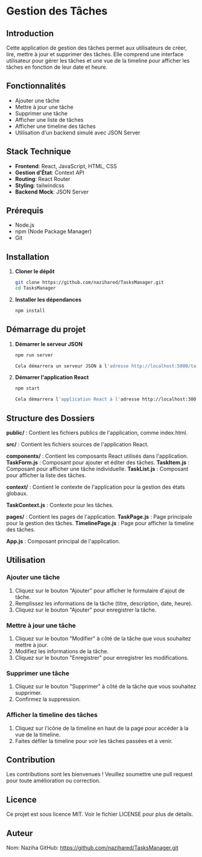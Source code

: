 # Gestion des Tâches

## Introduction

Cette application de gestion des tâches permet aux utilisateurs de créer, lire, mettre à jour et supprimer des tâches. Elle comprend une interface utilisateur pour gérer les tâches et une vue de la timeline pour afficher les tâches en fonction de leur date et heure.

## Fonctionnalités

- Ajouter une tâche
- Mettre à jour une tâche
- Supprimer une tâche
- Afficher une liste de tâches
- Afficher une timeline des tâches
- Utilisation d'un backend simulé avec JSON Server

## Stack Technique

- **Frontend**: React, JavaScript, HTML, CSS
- **Gestion d'État**: Context API 
- **Routing**: React Router
- **Styling**: tailwindcss
- **Backend Mock**: JSON Server


## Prérequis

- Node.js
- npm (Node Package Manager)
- Git

## Installation

1. **Cloner le dépôt**

   ```bash
   git clone https://github.com/nazihared/TasksManager.git
   cd TasksManager

2. **Installer les dépendances**
   
   ```bash
   npm install
   
## Démarrage du projet

1. **Démarrer le serveur JSON**

   ```bash
   npm run server

   Cela démarrera un serveur JSON à l'adresse http://localhost:5000/tasks .
   
2. **Démarrer l'application React**
   
   ```bash
   npm start

   Cela démarrera l'application React à l'adresse http://localhost:3000.

## Structure des Dossiers

**public/** : Contient les fichiers publics de l'application, comme index.html.

**src/** : Contient les fichiers sources de l'application React.

**components/** : Contient les composants React utilisés dans l'application.
    **TaskForm.js** : Composant pour ajouter et éditer des tâches.
    **TaskItem.js** : Composant pour afficher une tâche individuelle.
    **TaskList.js** : Composant pour afficher la liste des tâches.
    
**context/** : Contient le contexte de l'application pour la gestion des états globaux.

**TaskContext.js** : Contexte pour les tâches.

**pages/** : Contient les pages de l'application.
    **TaskPage.js** : Page principale pour la gestion des tâches.
    **TimelinePage.js** : Page pour afficher la timeline des tâches.
    
**App.js** : Composant principal de l'application.

## Utilisation

### Ajouter une tâche

1. Cliquez sur le bouton "Ajouter" pour afficher le formulaire d'ajout de tâche.
2. Remplissez les informations de la tâche (titre, description, date, heure).
3. Cliquez sur le bouton "Ajouter" pour enregistrer la tâche.

### Mettre à jour une tâche

1. Cliquez sur  le bouton "Modifier" à côté de la tâche que vous souhaitez mettre à jour.
2. Modifiez les informations de la tâche.
3. Cliquez sur le bouton "Enregistrer" pour enregistrer les modifications.

### Supprimer une tâche

1. Cliquez sur le bouton "Supprimer" à côté de la tâche que vous souhaitez supprimer.
2. Confirmez la suppression.

### Afficher la timeline des tâches

1. Cliquez sur l'icône de la timeline en haut de la page pour accéder à la vue de la timeline.
2. Faites défiler la timeline pour voir les tâches passées et à venir.

## Contribution
Les contributions sont les bienvenues ! Veuillez soumettre une pull request pour toute amélioration ou correction.

## Licence
Ce projet est sous licence MIT. Voir le fichier LICENSE pour plus de détails.

## Auteur
Nom: Naziha 
GitHub: https://github.com/nazihared/TasksManager.git


